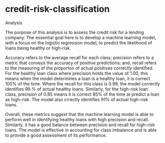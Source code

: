 # credit-risk-classification

Analysis

The purpose of this analysis is to assess the credit risk for a lending company. The essential goal here is to develop a machine learning model, with a focus on the logistic regression model, to predict the likelihood of loans being healthy or high-risk. 

Accuracy refers to the average recall for each class; precision refers to a metric that conveys the accuracy of positive predictions; and, recall refers to the measuring of the proporton of actual positives correctly identified. For the healthy loan class where precision holds the value of 1.00, this means when the model determines a loan is a healthy loan, it is correct 100% of the time. Where the recall for this class is 0.99, the model correctly identifies 99.% of actual healthy loans. Similarly, for the high-risk loan class, precision of 0.85 means it is correct 85% of the time at predict a loan as high-risk. The model also crrectly identifies 91% of actual high-risk loans. 

Overall, these metrics suggest that the machine learning model is able to perform well in identifying healthy loans with high precision and recall. SImilarly, it has a good balance between precision and recall for high-risk loans. The model is effective in accounting for class imbalance and is able to provide a good assessment of its performance. 